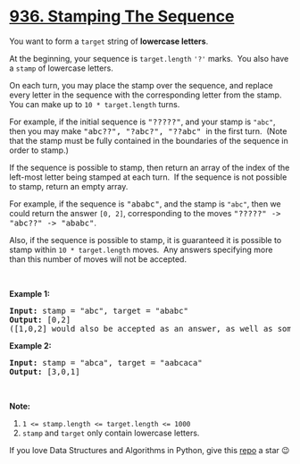 # [936. Stamping The Sequence][title]

<p>You want to form a <code>target</code> string of <strong>lowercase letters</strong>.</p>
<p>At the beginning, your sequence is <code>target.length</code> <code>'?'</code> marks.  You also have a <code>stamp</code> of lowercase letters.</p>
<p>On each turn, you may place the stamp over the sequence, and replace every letter in the sequence with the corresponding letter from the stamp.  You can make up to <code>10 * target.length</code> turns.</p>
<p>For example, if the initial sequence is <font face="monospace">"?????"</font>, and your stamp is <code>"abc"</code>,  then you may make <font face="monospace">"abc??", "?abc?", "??abc" </font>in the first turn.  (Note that the stamp must be fully contained in the boundaries of the sequence in order to stamp.)</p>
<p>If the sequence is possible to stamp, then return an array of the index of the left-most letter being stamped at each turn.  If the sequence is not possible to stamp, return an empty array.</p>
<p>For example, if the sequence is <font face="monospace">"ababc"</font>, and the stamp is <code>"abc"</code>, then we could return the answer <code>[0, 2]</code>, corresponding to the moves <font face="monospace">"?????" -&gt; "abc??" -&gt; "ababc"</font>.</p>
<p>Also, if the sequence is possible to stamp, it is guaranteed it is possible to stamp within <code>10 * target.length</code> moves.  Any answers specifying more than this number of moves will not be accepted.</p>
<p> </p>
<p><strong>Example 1:</strong></p>
<pre><strong>Input: </strong>stamp = <span id="example-input-1-1">"abc"</span>, target = <span id="example-input-1-2">"ababc"</span>
<strong>Output: </strong><span id="example-output-1">[0,2]</span>
([1,0,2] would also be accepted as an answer, as well as some other answers.)
</pre>

<p><strong>Example 2:</strong></p>
<pre><strong>Input: </strong>stamp = <span id="example-input-2-1">"</span><span id="example-input-2-2">abca</span><span>"</span>, target = <span id="example-input-2-2">"</span><span>aabcaca"</span>
<strong>Output: </strong><span id="example-output-2">[3,0,1]</span>
</pre>

<p> </p>
<p><strong>Note:</strong></p>


<ol>
<li><code>1 &lt;= stamp.length &lt;= target.length &lt;= 1000</code></li>
<li><code>stamp</code> and <code>target</code> only contain lowercase letters.</li>
</ol>

If you love Data Structures and Algorithms in Python, give this [repo][me] a star :wink:

[title]: https://leetcode.com/problems/stamping-the-sequence
[me]: https://github.com/bumblebee211196/awesome-python-leetcode
